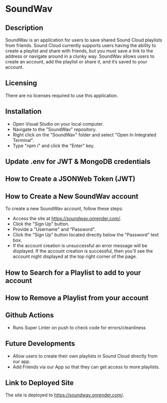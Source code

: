 # SoundWav

## Description
SoundWav is an application for users to save shared Sound Cloud playlists from friends. Sound Cloud currently supports users having the ability to create a playlist and share with friends, but you must save a link to the address or navigate around in a clunky way. SoundWav allows users to create an account, add the playlist or share it, and it’s saved to your account.

## Licensing
There are no licenses required to use this application.

## Installation
- Open Visual Studio on your local computer.
- Navigate to the "SoundWav" repository.
- Right click on the "SoundWav" folder and select "Open In Integrated Terminal".
- Type "npm i" and click the "Enter" key.

## Update .env for JWT & MongoDB credentials

## How to Create a JSONWeb Token (JWT)

## How to Create a New SoundWav account
To create a new SoundWav account, follow these steps:

- Access the site at https://soundwav.onrender.com/.
- Click the "Sign Up" button.
- Provide a "Username" and "Password".
- Click the "Sign Up" button located directly below the "Password" text box.
- If the account creation is unsuccessful an error message will be displayed. If the account creation is successful, then you'll see the account night displayed at the top right corner of the page.

## How to Search for a Playlist to add to your account

## How to Remove a Playlist from your account

## Github Actions
- Runs Super Linter on push to check code for errors/cleanliness

## Future Developments
-	Allow users to create their own playlists in Sound Cloud directly from our app.
-	Add Friends via our App so that they can get access to more playlists.

## Link to Deployed Site
The site is deployed to https://soundwav.onrender.com/.
